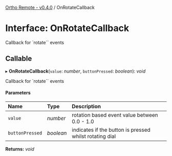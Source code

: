 [Ortho Remote - v0.4.0](../README.md) / OnRotateCallback

# Interface: OnRotateCallback

Callback for `rotate`` events

## Callable

▸ **OnRotateCallback**(`value`: *number*, `buttonPressed`: *boolean*): *void*

Callback for `rotate`` events

#### Parameters

| Name | Type | Description |
| :------ | :------ | :------ |
| `value` | *number* | rotation based event value between 0.0 - 1.0 |
| `buttonPressed` | *boolean* | indicates if the button is pressed whilst rotating dial |

**Returns:** *void*
